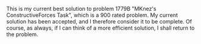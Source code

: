 This is my current best solution to problem 1779B "MKnez's ConstructiveForces Task", which is a 900 rated problem. My current solution has been accepted, and I therefore consider it to be complete. Of course, as always, if I can think of a more efficient solution, I shall return to the problem.